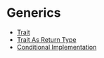# Generics

- [Trait](Trait.md)
- [Trait As Return Type](TraitAsReturnType.md)
- [Conditional Implementation](ConditionalImplementation.md)